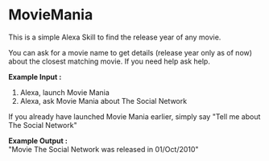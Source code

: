 # MovieMania
This is a simple Alexa Skill to find the release year of any movie.

You can ask for a movie name to get details (release year only as of now) about the closest matching movie. 
If you need help ask help.

<b>Example Input :</b>
1. Alexa, launch Movie Mania
2. Alexa, ask Movie Mania about The Social Network

If you already have launched Movie Mania earlier, simply say "Tell me about The Social Network"

<b>Example Output :</b> </br>
"Movie The Social Network was released in 01/Oct/2010"
